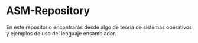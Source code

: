 # ASM-Repository

En este repositorio encontrarás desde algo de teoría de sistemas operativos y ejemplos de uso del lenguaje ensamblador.
